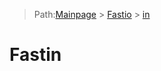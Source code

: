 > Path:[Mainpage](/wiki/CppLib/) > [Fastio](/wiki/CppLib/Fastio/) > [in](/wiki/CppLib/Fastio/in/)
# Fastin